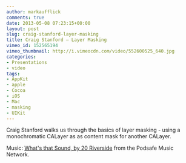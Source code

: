 ```yaml
---
author: markaufflick
comments: true
date: 2013-05-08 07:23:15+00:00
layout: post
slug: craig-stanford-layer-masking
title: Craig Stanford – Layer Masking
vimeo_id: 152565194
vimeo_thumbnail: http://i.vimeocdn.com/video/552600525_640.jpg
categories:
- Presentations
- video
tags:
- AppKit
- apple
- Cocoa
- iOS
- Mac
- masking
- UIKit
---
```


Craig Stanford walks us through the basics of layer masking - using a monochromatic CALayer as as content mask for another CALayer.

Music: [What's that Sound, by 20 Riverside](http://www.musicalley.com/music/listeners/artistdetails.php?BandHash=7bfeaba73efc46f10a08da2d9ca9eaba) from the Podsafe Music Network.
